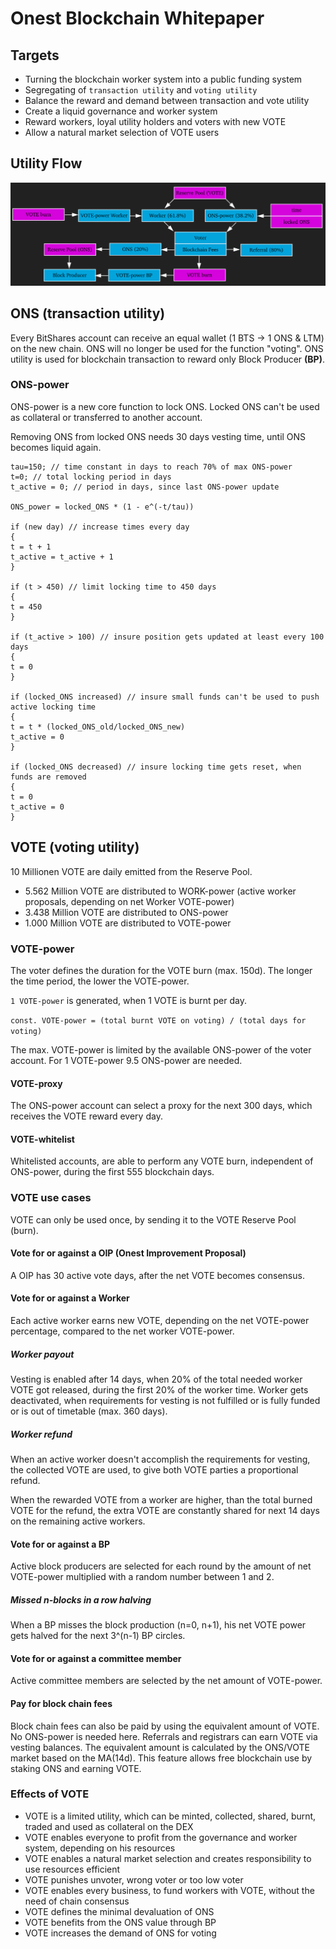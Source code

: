 # Onest Blockchain Whitepaper

## Targets
- Turning the blockchain worker system into a public funding system
- Segregating of `transaction utility` and `voting utility`
- Balance the reward and demand between transaction and vote utility 
- Create a liquid governance and worker system
- Reward workers, loyal utility holders and voters with new VOTE
- Allow a natural market selection of VOTE users

## Utility Flow
![utility-flow](https://raw.githubusercontent.com/Onest-io/onest-whitepaper/master/utility-flow.png)

## ONS (transaction utility)
Every BitShares account can receive an equal wallet (1 BTS -> 1 ONS & LTM) on the new chain. ONS will no longer be used for the function "voting". ONS utility is used for blockchain transaction to reward only Block Producer **(BP)**.

### ONS-power
ONS-power is a new core function to lock ONS. Locked ONS can't be used as collateral or transferred to another account.

Removing ONS from locked ONS needs 30 days vesting time, until ONS becomes liquid again. 

```
tau=150; // time constant in days to reach 70% of max ONS-power 
t=0; // total locking period in days
t_active = 0; // period in days, since last ONS-power update 

ONS_power = locked_ONS * (1 - e^(-t/tau))

if (new day) // increase times every day
{
t = t + 1
t_active = t_active + 1
}

if (t > 450) // limit locking time to 450 days
{
t = 450
}

if (t_active > 100) // insure position gets updated at least every 100 days
{
t = 0
}

if (locked_ONS increased) // insure small funds can't be used to push active locking time
{
t = t * (locked_ONS_old/locked_ONS_new)
t_active = 0
}

if (locked_ONS decreased) // insure locking time gets reset, when funds are removed
{
t = 0
t_active = 0
}
```

## VOTE (voting utility)
10 Millionen VOTE are daily emitted from the Reserve Pool. 

- 5.562 Million VOTE are distributed to WORK-power (active worker proposals, depending on net Worker VOTE-power)
- 3.438 Million VOTE are distributed to ONS-power
- 1.000 Million VOTE are distributed to VOTE-power

### VOTE-power
The voter defines the duration for the VOTE burn (max. 150d). The longer the time period, the lower the VOTE-power. 

`1 VOTE-power` is generated, when 1 VOTE is burnt per day.

`const. VOTE-power = (total burnt VOTE on voting) / (total days for voting)`

The max. VOTE-power is limited by the available ONS-power of the voter account. For 1 VOTE-power 9.5 ONS-power are needed. 

#### VOTE-proxy
The ONS-power account can select a proxy for the next 300 days, which receives the VOTE reward every day.  

#### VOTE-whitelist
Whitelisted accounts, are able to perform any VOTE burn, independent of ONS-power, during the first 555 blockchain days.

### VOTE use cases
VOTE can only be used once, by sending it to the VOTE Reserve Pool (burn). 

#### Vote for or against a OIP (Onest Improvement Proposal)
A OIP has 30 active vote days, after the net VOTE becomes consensus. 

#### Vote for or against a Worker
Each active worker earns new VOTE, depending on the net VOTE-power percentage, compared to the net worker VOTE-power.

##### Worker payout
Vesting is enabled after 14 days, when 20% of the total needed worker VOTE got released, during the first 20% of the worker time. Worker gets deactivated, when requirements for vesting is not fulfilled or is fully funded or is out of timetable (max. 360 days).

##### Worker refund
When an active worker doesn't accomplish the requirements for vesting, the collected VOTE are used, to give both VOTE parties a proportional refund.

When the rewarded VOTE from a worker are higher, than the total burned VOTE for the refund, the extra VOTE are constantly shared for next 14 days on the remaining active workers. 

#### Vote for or against a BP
Active block producers are selected for each round by the amount of net VOTE-power multiplied with a random number between 1 and 2. 

##### Missed n-blocks in a row halving
When a BP misses the block production (n=0, n+1), his net VOTE power gets halved for the next 3^(n-1) BP circles.

#### Vote for or against a committee member
Active committee members are selected by the net amount of VOTE-power.

#### Pay for block chain fees
Block chain fees can also be paid by using the equivalent amount of VOTE. No ONS-power is needed here. Referrals and registrars can earn VOTE via vesting balances. The equivalent amount is calculated by the ONS/VOTE market based on the MA(14d). This feature allows free blockchain use by staking ONS and earning VOTE. 

### Effects of VOTE
- VOTE is a limited utility, which can be minted, collected, shared, burnt, traded and used as collateral on the DEX
- VOTE enables everyone to profit from the governance and worker system, depending on his resources
- VOTE enables a natural market selection and creates responsibility to use resources efficient 
- VOTE punishes unvoter, wrong voter or too low voter
- VOTE enables every business, to fund workers with VOTE, without the need of chain consensus
- VOTE defines the minimal devaluation of ONS
- VOTE benefits from the ONS value through BP
- VOTE increases the demand of ONS for voting
